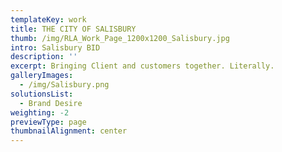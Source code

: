 ```yaml
---
templateKey: work
title: THE CITY OF SALISBURY
thumb: /img/RLA_Work_Page_1200x1200_Salisbury.jpg
intro: Salisbury BID
description: ''
excerpt: Bringing Client and customers together. Literally.
galleryImages:
  - /img/Salisbury.png
solutionsList:
  - Brand Desire
weighting: -2
previewType: page
thumbnailAlignment: center
---
```


